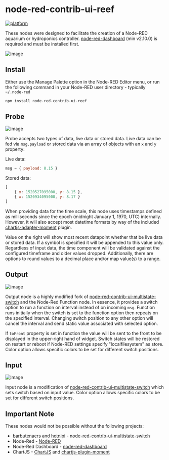 # node-red-contrib-ui-reef

[![platform](https://img.shields.io/badge/platform-Node--RED-red)](https://nodered.org)

These nodes were designed to facilitate the creation of a Node-RED aquarium or hydroponics controller.  [node-red-dashboard](https://github.com/node-red/node-red-dashboard) (min v2.10.0) is required and must be installed first.

![image](https://user-images.githubusercontent.com/45469378/146694931-4b29cefe-bff7-48d8-b2ff-3cca6dedfff5.png)

## Install

Either use the Manage Palette option in the Node-RED Editor menu, or run the following command in your Node-RED user directory - typically `~/.node-red`

```javascript
npm install node-red-contrib-ui-reef
```

## Probe

![image](https://user-images.githubusercontent.com/45469378/146694968-1ff84c32-0ac8-4483-bc17-e7087a5569cc.png)

Probe accepts two types of data, live data or stored data.  Live data can be fed via `msg.payload` or stored data via an array of objects with an `x` and `y` property:

Live data:
```javascript
msg = { payload: 8.15 }
```

Stored data:
```javascript
[
    { x: 1520527095000, y: 8.15 },
    { x: 1520934095000, y: 8.17 }
]
```

When providing data for the time scale, this node uses timestamps defined as milliseconds since the epoch (midnight January 1, 1970, UTC) internally. However, it will also accept most datetime formats by way of the included [chartjs-adapter-moment](https://github.com/chartjs/chartjs-adapter-moment) plugin.  

Value on the right will show most recent datapoint whether that be live data or stored data.  If a symbol is specified it will be appended to this value only.  Regardless of input data, the time component will be validated against the configured timeframe and older values dropped.  Additionally, there are options to round values to a decimal place and/or map value(s) to a range.

## Output

![image](https://user-images.githubusercontent.com/45469378/146694977-60294bd5-ef14-4466-bfb1-3784107c5538.png)

Output node is a highly modified fork of [node-red-contrib-ui-multistate-switch](https://github.com/bartbutenaers/node-red-contrib-ui-multistate-switch) and the Node-Red Function node.  In essence, it provides a switch option to run a function on interval instead of on incoming `msg`.  Function runs initially when the switch is set to the function option then repeats on the specified interval.  Changing switch position to any other option will cancel the interval and send static value associated with selected option.  

If `toFront` property is set in function the value will be sent to the front to be displayed in the upper-right hand of widget.  Switch states will be restored on restart or reboot if Node-RED settings specify "localfilesystem" as store. Color option allows specific colors to be set for different switch positions.

## Input

![image](https://user-images.githubusercontent.com/45469378/146695082-7d691a09-d58b-4a04-9737-af2f5fafc4c8.png)

Input node is a modification of [node-red-contrib-ui-multistate-switch](https://github.com/bartbutenaers/node-red-contrib-ui-multistate-switch) which sets switch based on input value.  Color option allows specific colors to be set for different switch positions. 

## Important Note

These nodes would not be possible without the following projects:

* [barbutenaers](https://github.com/barbutenaers) and [hotnipi](https://github.com/hotNipi) - [node-red-contrib-ui-multistate-switch](https://github.com/bartbutenaers/node-red-contrib-ui-multistate-switch)
* Node-Red - [Node-RED](https://github.com/node-red/node-red)
* Node-Red Dashboard - [node-red-dashboard](https://github.com/node-red/node-red-dashboard)
* ChartJS - [ChartJS](https://github.com/chartjs/Chart.js) and [chartjs-plugin-moment](https://github.com/chartjs/chartjs-adapter-moment)